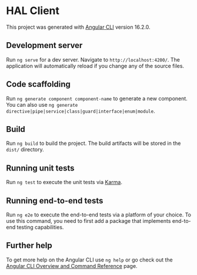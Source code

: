 # HAL Client

This project was generated with
[Angular CLI](https://github.com/angular/angular-cli) version 16.2.0.

## Development server

Run `ng serve` for a dev server. Navigate to `http://localhost:4200/`.
The application will automatically reload if you change any of the source
files.

## Code scaffolding

Run `ng generate component component-name` to generate a new component.
You can also use
`ng generate directive|pipe|service|class|guard|interface|enum|module`.

## Build

Run `ng build` to build the project. The build artifacts will be stored
in the `dist/` directory.

## Running unit tests

Run `ng test` to execute the unit tests via
[Karma](https://karma-runner.github.io).

## Running end-to-end tests

Run `ng e2e` to execute the end-to-end tests via a platform of your
choice. To use this command, you need to first add a package that
implements end-to-end testing capabilities.

## Further help

To get more help on the Angular CLI use `ng help` or go check out
the [Angular CLI Overview and Command Reference](https://angular.io/cli)
page.
